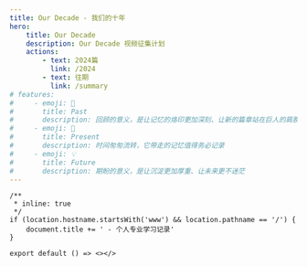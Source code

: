 ```yaml
---
title: Our Decade - 我们的十年
hero:
    title: Our Decade
    description: Our Decade 视频征集计划
    actions:
        - text: 2024篇
          link: /2024
        - text: 往期
          link: /summary
# features:
#     - emoji: 🎨
#       title: Past
#       description: 回顾的意义，是让记忆的烙印更加深刻、让新的篇章站在巨人的肩膀上
#     - emoji: 🚥
#       title: Present
#       description: 时间匆匆流转，它带走的记忆值得务必记录
#     - emoji: 💡
#       title: Future
#       description: 期盼的意义，是让沉淀更加厚重、让未来更不迷茫
---
```


<Covers><Covers/>

```tsx
/**
 * inline: true
 */
if (location.hostname.startsWith('www') && location.pathname == '/') {
    document.title += ' - 个人专业学习记录'
}

export default () => <></>
```
